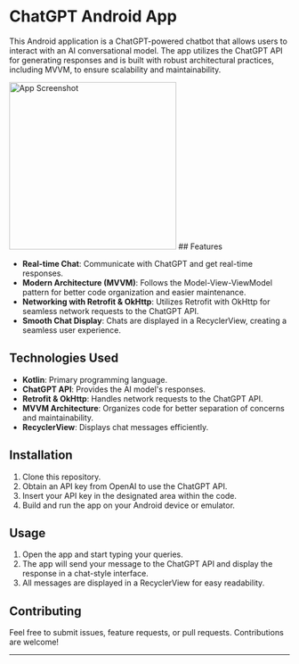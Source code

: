 # ChatGPT Android App

This Android application is a ChatGPT-powered chatbot that allows users to interact with an AI conversational model. The app utilizes the ChatGPT API for generating responses and is built with robust architectural practices, including MVVM, to ensure scalability and maintainability.

<img src="https://github.com/faizanw98/ChatGPT/assets/49359529/c932200f-cf16-471f-9be8-294441699230" alt="App Screenshot" width="300"/>
## Features

- **Real-time Chat**: Communicate with ChatGPT and get real-time responses.
- **Modern Architecture (MVVM)**: Follows the Model-View-ViewModel pattern for better code organization and easier maintenance.
- **Networking with Retrofit & OkHttp**: Utilizes Retrofit with OkHttp for seamless network requests to the ChatGPT API.
- **Smooth Chat Display**: Chats are displayed in a RecyclerView, creating a seamless user experience.

## Technologies Used

- **Kotlin**: Primary programming language.
- **ChatGPT API**: Provides the AI model's responses.
- **Retrofit & OkHttp**: Handles network requests to the ChatGPT API.
- **MVVM Architecture**: Organizes code for better separation of concerns and maintainability.
- **RecyclerView**: Displays chat messages efficiently.

## Installation

1. Clone this repository.
2. Obtain an API key from OpenAI to use the ChatGPT API.
3. Insert your API key in the designated area within the code.
4. Build and run the app on your Android device or emulator.

## Usage

1. Open the app and start typing your queries.
2. The app will send your message to the ChatGPT API and display the response in a chat-style interface.
3. All messages are displayed in a RecyclerView for easy readability.

## Contributing

Feel free to submit issues, feature requests, or pull requests. Contributions are welcome!

---
